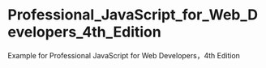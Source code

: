 # Professional_JavaScript_for_Web_Developers_4th_Edition
Example for Professional JavaScript for Web Developers，4th Edition
